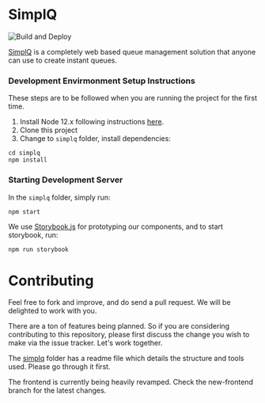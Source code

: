# SimplQ

![Build and Deploy](https://github.com/daltonfury42/simplQ-frontend/workflows/Build%20and%20Deploy/badge.svg)

[SimplQ](https://simplq.me) is a completely web based queue management solution that anyone can use to create instant queues.

### Development Envirmonment Setup Instructions

These steps are to be followed when you are running the project for the first time.

1. Install Node 12.x following instructions [here](https://github.com/nodesource/distributions/blob/master/README.md#debinstall).
2. Clone this project
3. Change to `simplq` folder, install dependencies:

```
cd simplq
npm install
```

### Starting Development Server

In the `simplq` folder, simply run:

```
npm start
```

We use [Storybook.js](https://storybook.js.org/) for prototyping our components, and to start storybook, run:

```
npm run storybook
```

# Contributing

Feel free to fork and improve, and do send a pull request. We will be delighted to work with you.

There are a ton of features being planned. So if you are considering contributing to this repository, please first discuss the change you wish to make via the issue tracker. Let's work together.

The [simplq](/simplq/readme.md) folder has a readme file which details the structure and tools used. Please go through it first.

The frontend is currently being heavily revamped. Check the new-frontend branch for the latest changes.
